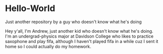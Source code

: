 # Hello-World
Just another repository by a guy who doesn't know what he's doing



Hey y'all,
I'm Andrew, just another kid who doesn't know what he's doing. I'm an undergrad-physics major at Davidson College who likes to practice saxophone and play fifa, although I haven't played fifa in a while cuz I sent it home so I could actually do my homework.
